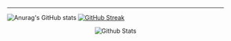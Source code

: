 

---
![Anurag's GitHub stats](https://github-readme-stats.vercel.app/api?username=plug-1n&show_icons=true&theme=dark)
[![GitHub Streak](https://github-readme-streak-stats.herokuapp.com?user=plug-1n&theme=dark)](https://git.io/streak-stats)


<p align="center">
        <img src="https://raw.githubusercontent.com/mayhemantt/mayhemantt/Update/svg/Bottom.svg" alt="Github Stats" />
</p>
